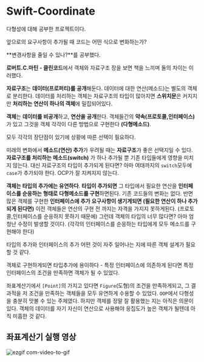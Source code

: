 # Swift-Coordinate

다형성에 대해 공부한 프로젝트이다.

앞으로의 요구사항이 추가될 때 코드는 어떤 식으로 변화하는가?

**변경사항을 줄일 수 있나?**를 공부했다.

**로버트.C.마틴 - 클린코드**에서 객체와 자료구조 장을 보면 
책을 느끼며 둘의 차이는 이러했다.

**자료구조**는 **데이터(프로퍼티)를 공개**해둔다.
데이터에 대한 연산(메소드)는 별도의 객체로 분리한다.
데이터를 처리하는 객체는 자료구조의 타입이 많아지면 **스위치문**은 커지지만 **처리하는 연산이 하나의 객체**에 밀집되어있다.

**객체**는 **데이터를 비공개**하고, **연산을 공개**한다.
객체들간의 **약속(프로토콜,인터페이스)** 가 있고 그것을 객체 각각이 다른 방법으로 구현한다 **(다형메소드)**. 

모두 각각의 장단점이 있기에 상황에 따른 선택이 필요하다.

 미래의 변화에서 **메소드(연산) 추가**가 우려될 때는 **자료구조**가 좋은 선택지일 수 있다. 
 **자료구조를 처리하는 메소드(switch)** 가 하나 추가될 뿐 기존 타입들에게 영향을 미치지 않는다.
 대신 자료구조의 타입이 추가되게 된다면? 
 아마 여태까지의 `switch`모두에 `case`가 추가되야 한다.
 OCP가 잘 지켜지지 않는다.

 **객체는 타입의 추가에는 유연하다**.
 **타입이 추가되면** 그 타입에서 필요한 연산을 **인터페이스를 순응하는 형태로 다형메소드를 구현**하면된다. 기존 코드들의 변화는 없다.
 반면 많은 객체를 구현한 **인터페이스에 추가 요구사항이 생기게되면 (필요한 연산이 하나 추가되게 된다면)** 
 이전 객체들은 연산의 구현 전 까지는 자격을 가지지 못하게된다. (프로토콜,인터페이스를 순응하지 못하기 때문에)
 그런데 객체의 타입의 너무 많다면?
 아마 엄청난 수정이 발생할 것이다. (각각의 인터페이스를 순응하는 타입에게 모두 메소드를 구현해야 한다)

 타입의 추가와 인터페이스의 추가 어떤 것이 자주 일어나는 지에 따른 객체 설계가 필요할 것 같다.

 객체로 구현하게되면 타입추가에 용이하다 - 특정 인터페이스에 의존하게 된다면
특정인터페이스의 조건을 만족하면 객체가 될 수 있었다.

좌표계산기에서 `[Point]`의  가지고 있다면 `Figure`(도형)의 조건을 만족하게되고,
그 결과적을 저 조건을 만족하는 객체들을 모두 유연하게 수용할 수 있었다.
`OOP`에서 다형성을 충분히 맛볼 수 있는 주제였다.
하지만 객체를 정말 잘 활용했는 지는 아직은 의문이 있다.
객체의 데이터를 자기 자신이 연산으로 사용해야 응집도가 높은 객체가 될텐데 아직 미흡한 것 같다.


## 좌표계산기 실행 영상

![ezgif com-video-to-gif](https://user-images.githubusercontent.com/39197978/61314630-05c5e100-a838-11e9-8fd4-34d578f1ae1a.gif)
